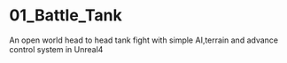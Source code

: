 # 01_Battle_Tank
An open world head to head tank fight with simple AI,terrain and advance control system in Unreal4
